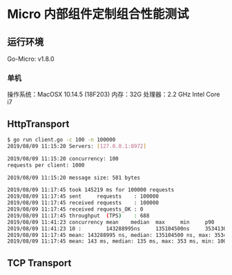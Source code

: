 # Micro 内部组件定制组合性能测试

## 运行环境

Go-Micro: v1.8.0

### 单机

操作系统：MacOSX 10.14.5 (18F203)
内存：32G
处理器：2.2 GHz Intel Core i7

## HttpTransport

```bash
$ go run client.go -c 100 -n 100000
2019/08/09 11:15:20 Servers: [127.0.0.1:8972]

2019/08/09 11:15:20 concurrency: 100
requests per client: 1000

2019/08/09 11:15:20 message size: 581 bytes

2019/08/09 11:17:45 took 145219 ms for 100000 requests
2019/08/09 11:17:45 sent     requests    : 100000
2019/08/09 11:17:45 received requests    : 100000
2019/08/09 11:17:45 received requests_OK : 0
2019/08/09 11:17:45 throughput  (TPS)    : 688
2019/08/09 11:41:23 concurrency mean    median  max     min     p90     p99     TPS
2019/08/09 11:41:23 10 :        143288995ns     135104500ns     353413000ns     100120000ns     106435500ns
2019/08/09 11:17:45 mean: 143288995 ns, median: 135104500 ns, max: 353413000 ns, min: 100120000 ns, p99: 271410000 ns
2019/08/09 11:17:45 mean: 143 ms, median: 135 ms, max: 353 ms, min: 100 ms, p99: 271 ms
```

## TCP Transport